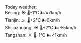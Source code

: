 Today weather:  
Beijing: ☀️   🌡️-1°C 🌬️↘7km/h  
Tianjin: 🌫  🌡️+2°C 🌬️0km/h  
Shijiazhuang: ☀️   🌡️+2°C 🌬️→5km/h  
Tangshan: ☀️   🌡️-1°C 🌬️↙1km/h  
